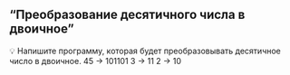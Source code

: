 ## “Преобразование десятичного числа в двоичное”

💡 Напишите программу, которая будет преобразовывать десятичное число в двоичное.
45 -> 101101
3  -> 11
2  -> 10